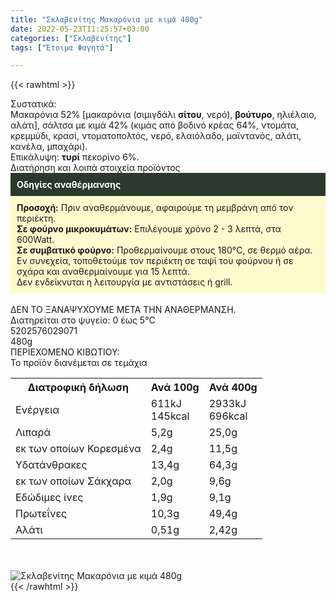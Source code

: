 ```yaml
---
title: "Σκλαβενίτης Μακαρόνια με κιμά 480g"
date: 2022-05-23T11:25:57+03:00
categories: ["Σκλαβενίτης"]
tags: ["Έτοιμα Φαγητά"]

---
```

{{< rawhtml >}}

<div class="sload542"><div class="product"><div id="sistatika">Συστατικά:</div><div class="alltext">Μακαρόνια 52% [μακαρόνια (σιμιγδάλι <b>σίτου</b>, νερό), <b>βούτυρο</b>, ηλιέλαιο, αλάτι], σάλτσα με κιμά 42% (κιμάς από βοδινό κρέας 64%, ντομάτα, κρεμμύδι, κρασί, ντοματοπολτός, νερό, ελαιόλαδο, μαϊντανός, αλάτι, κανέλα, μπαχάρι).<br>Επικάλυψη: <b>τυρί</b> πεκορίνο 6%.<br></div><div id="loipa">Διατήρηση και λοιπά στοιχεία προϊόντος</div><div class="alltext"><div style="background:#2b3a2d;padding:10px;color:#fff"><b>Οδηγίες αναθέρμανσης</b></div><div style="background:#ffface;padding:10px;"><b>Προσοχή:</b> Πριν αναθερμάνουμε, αφαιρούμε τη μεμβράνη από τον περιέκτη.<br><b>Σε φούρνο μικροκυμάτων:</b> Επιλέγουμε χρόνο 2 - 3 λεπτά, στα 600Watt.<br><b>Σε συμβατικό φούρνο:</b> Προθερμαίνουμε στους 180°C, σε θερμό αέρα. Εν συνεχεία, τοποθετούμε τον περιέκτη σε ταψί του φούρνου ή σε σχάρα και αναθερμαίνουμε για 15 λεπτά.<br>Δεν ενδείκνυται η λειτουργία με αντιστάσεις ή grill.</div><br>ΔΕΝ ΤΟ ΞΑΝΑΨΥΧΟΥΜΕ ΜΕΤΑ ΤΗΝ ΑΝΑΘΕΡΜΑΝΣΗ.<br>Διατηρείται στο ψυγείο: 0 έως 5°C<br></div><div id="barcode"><div id="barimage1"></div><span id="bartext">5202576029071</span></div><div id="varos"><div id="varosimage1"></div><span id="varostext">480g</span></div><div id="kivotio">ΠΕΡΙΕΧΟΜΕΝΟ ΚΙΒΩΤΙΟΥ:<br>Το προϊόν διανέμεται σε τεμάχια</div><div class="tabout"><table id="diatable"><tbody><tr><th>Διατροφική δήλωση</th><th>Ανά 100g</th><th>Ανά 400g</th></tr><tr><td class="texr2">Ενέργεια</td><td class="texr">611kJ<br>145kcal</td><td class="texr">2933kJ<br>696kcal</td></tr><tr><td class="texr2">Λιπαρά</td><td class="texr">5,2g</td><td class="texr">25,0g</td></tr><tr><td class="gray">εκ των οποίων Κορεσµένα</td><td class="gray2">2,4g</td><td class="gray2">11,5g</td></tr><tr><td class="texr2">Yδατάνθρακες</td><td class="texr">13,4g</td><td class="texr">64,3g</td></tr><tr><td class="gray">εκ των οποίων Σάκχαρα</td><td class="gray2">2,0g</td><td class="gray2">9,6g</td></tr><tr><td class="texr2">Eδώδιμες ίνες</td><td class="texr">1,9g</td><td class="texr">9,1g</td></tr><tr><td class="texr2">Πρωτεΐνες</td><td class="texr">10,3g</td><td class="texr">49,4g</td></tr><tr><td class="texr2">Αλάτι</td><td class="texr">0,51g</td><td class="texr">2,42g</td></tr></tbody></table></div><br><br><div class="pimg"><img alt="Σκλαβενίτης Μακαρόνια με κιμά 480g" title="Σκλαβενίτης Μακαρόνια με κιμά 480g" src="/media/images/sklavenitis-makaronia-me-kima-480g.jpg"></div></div></div>
{{< /rawhtml >}}


